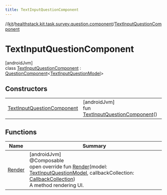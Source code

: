 ```yaml
---
title: TextInputQuestionComponent
---
```

//[kit](../../../index.html)/[healthstack.kit.task.survey.question.component](../index.html)/[TextInputQuestionComponent](index.html)



# TextInputQuestionComponent



[androidJvm]\
class [TextInputQuestionComponent](index.html) : [QuestionComponent](../-question-component/index.html)&lt;[TextInputQuestionModel](../../healthstack.kit.task.survey.question.model/-text-input-question-model/index.html)&gt;



## Constructors


| | |
|---|---|
| [TextInputQuestionComponent](-text-input-question-component.html) | [androidJvm]<br>fun [TextInputQuestionComponent](-text-input-question-component.html)() |


## Functions


| Name | Summary |
|---|---|
| [Render](-render.html) | [androidJvm]<br>@Composable<br>open override fun [Render](-render.html)(model: [TextInputQuestionModel](../../healthstack.kit.task.survey.question.model/-text-input-question-model/index.html), callbackCollection: [CallbackCollection](../../healthstack.kit.task.base/-callback-collection/index.html))<br>A method rendering UI. |

